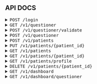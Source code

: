 ## API DOCS 

<details>
  <summary><kbd>POST /login</kbd></summary>
    > Login feature
    <br>

-  <kbd>Request Body</kbd>
    ```json
    {
    "email": "jhondoe@email.com",
    "password": "supersecret"
    }
    ```
-  <kbd>Response Body</kbd>
    ```json
    {
    "data": {
        "token": "eyJhbGciOiJIUzI1NiIsInR5cCI6IkpXVCJ9.eyJhdXRob3JpemVkIjp0cnVlLCJleHAiOjE2OTU3NTg2MDMsInJvbGUiOiJhZG1pbiIsInVzZXJJZCI6MX0.kzaY2AeYNcT0969dwmPFjEogRY2XLaKN4wDxETOKIJ4"
    },
    "messages": [
        "[success] login"
    ],
    "meta": {
        "code": "200-002-OK",
        "status": "success"
    }
    }   
    ```
</details>
<!-- ==== End Of Section -->

<details>
  <summary><kbd>GET /v1/questioner</kbd></summary>
    > Get all question

-  <kbd>Response Body</kbd>
    ```json
    {
    "data": [
        {
            "id": 1,
            "type": "text",
            "question": "Silakan memberi masukkan dan saran. (Bila tidak ada harap isi dg \"-\".)",
            "description": "",
            "url_video": "",
            "section": "saran",
            "choices": null,
            "goto": 2
        },
        {
            "id": 2,
            "type": "choices",
            "question": "Saya telah mengerti dan memahami maksud dan tujuan pengisian kuesioner ini.\nDengan ini saya sukarela bersedia untuk menjadi responden dalam penelitian ini\ntanpa adanya paksaan atau tekanan dari siapapun.",
            "description": "",
            "url_video": "",
            "section": "konfirmasi",
            "choices": [
                {
                    "id": 1,
                    "question_id": 1,
                    "option": "Setuju",
                    "slugs": "setuju;ya;",
                    "score": 0,
                    "goto": 2
                },
                {
                    "id": 2,
                    "question_id": 1,
                    "option": "Tidak setuju",
                    "slugs": "tidak;",
                    "score": 1,
                    "goto": null
                }
            ],
            "goto": null
        }
    ],
    "messages": [
        "[success] read data"
    ],
    "meta": {
        "code": "200-003-OK",
        "status": "success"
    }
    }   
    ```
</details>
<!-- ==== End Of Section -->

<details>
  <summary><kbd>POST /v1/questioner/validate</kbd></summary>
    > Validate the user that want to answer the question. Everyone is just have 2 attemp for answering, as myself and partner.
    <br>

-  <kbd>Request Body as myself</kbd>
    ```json
    {
    "email": "rudi@mail.com",
    "phone":"08123",
    "as":"mysel"
    }
    ```

-  <kbd>Request Body as partner</kbd>
    ```json
   {
    "email": "rudi.partner@mail.com",
    "phone":"08123",
    "as":"partner",
    "partner_email":"rudi@mail.com"
    }
    ```

-  <kbd>Response Body</kbd>
    ```json
    {
    "data": {
        "code_attempt": "3X1dj9HiksJSxYURr2SxLQhDX5vZuRHIsmuBdBqga1tIecz4Hwc8JKHIcIQ7DgX6uvbexSEU4r9xPVUnOZTe1Q==",
        "count_attempt": 0
    },
    "messages": [
        "[success] test attempt added. Start your test."
    ],
    "meta": {
        "code": "200-003-OK",
        "status": "success"
    }
    }
    ```
</details>
<!-- ==== End Of Section -->

<details>
  <summary><kbd>POST /v1/questioner</kbd></summary>
    > Submit the answer of questions
    <br>

-  <kbd>Request Body</kbd>
    ```json
    {
    "code_attempt":"Sz2A7kbp+SoTOF3WhDDF6ybpKQs+bil0d32QH33Dyd34VXPxcTj4LmvI77XBcBmvgjiWZbtaSUGIUGQ+xeApfg==",
    "answer":[
        {
            "question_id": 1,
            "description": "tidak",
            "score":10
        },
         {
            "question_id": 2,
            "description": "ya",
            "score":1
        }
    ]
    }
    ```
-  <kbd>Response Body</kbd>
    ```json
    {
    "data": null,
    "messages": [
        "[success] add answer"
    ],
    "meta": {
        "code": "200-003-OK",
        "status": "success"
    }
    }   
    ```
</details>
<!-- ==== End Of Section -->

<details>
  <summary><kbd>POST /v1/patients</kbd></summary>
  > Add patient
    <br>

-  <kbd>Request Body only email and phone</kbd>
    ```json
    {
    "email": "adi2@mail.com",
    "phone": "0812341"
    }
    ```

-  <kbd>Request Body send all data patient</kbd>
   > if you want to add partner patient, please add partner_email to your json. or if you want to add patient itself, just remove partner_email
    ```json
    {
    "name": "budi partner",
    "email": "budi2.partner@mail.com",
    "password":"qwerty",
    "nik": "12345671",
    "dob": "2023-01-01",
    "phone": "08123456711",
    "gender": "male",
    "marriage_status":"married",
    "nationality": "indonesia",
    "partner_email":"budi@mail.com"
    }
    ```

-  <kbd>Response Body</kbd>
    ```json
    {
    "data": {
        "id": "d7f77642-a6a0-4283-b99a-73e339a16563",
        "name": "budi partner",
        "email": "budi2a.partner@mail.com",
        "nik": "TOBlsuFa3aBs3UfdM3efdL1eFeUNYN5Ptm1wY9+PvVmw35wG",
        "dob": "2023-01-01",
        "phone": "08123456711",
        "gender": "male",
        "marriage_status": "married",
        "nationality": "indonesia"
    },
    "messages": [
        "[success] add patient"
    ],
    "meta": {
        "code": "200-004-OK",
        "status": "success"
    }
    }   
    ```
</details>
<!-- ==== End Of Section -->

<details>
  <summary><kbd>PUT /v1/patients/{patient_id}</kbd></summary>
  > Edit patient
    <br>

-  <kbd>Parameter</kbd>
    ```
    patient_id
    ```

-  <kbd>Request Body update data patient</kbd>

    ```json
    {
    "name": "budi partner",
    "email": "budi2.partner@mail.com",
    "password":"qwerty",
    "nik": "12345671",
    "dob": "2023-01-01",
    "phone": "08123456711",
    "gender": "male",
    "marriage_status":"married",
    "nationality": "indonesia",
    "partner_email":"budi@mail.com"
    }
    ```

-  <kbd>Response Body</kbd>
    ```json
    {
    "data": {
        "id": "d7f77642-a6a0-4283-b99a-73e339a16563",
        "name": "budi partner",
        "email": "budi2a.partner@mail.com",
        "nik": "TOBlsuFa3aBs3UfdM3efdL1eFeUNYN5Ptm1wY9+PvVmw35wG",
        "dob": "2023-01-01",
        "phone": "08123456711",
        "gender": "male",
        "marriage_status": "married",
        "nationality": "indonesia"
    },
    "messages": [
        "[success] update patient"
    ],
    "meta": {
        "code": "200-004-OK",
        "status": "success"
    }
    }   
    ```
</details>
<!-- ==== End Of Section -->

<details>
  <summary><kbd>GET /v1/patients</kbd></summary>
  > GET all patient
    <br>

-  <kbd>Query params</kbd>
    ```
    - page
    - limit
    - search
    ```

-  <kbd>Response Body</kbd>
    ```json
    {
    "data": [
        {
            "id": "022b7a27-6890-403c-978c-aa33448d78bf",
            "name": "rudi partner 2",
            "email": "rudi.partner@mail.com",
            "phone": "08123",
            "partner_id": "7c0706b3-8cdd-43b2-8262-c542e2cae870",
            "partner": {
                "id": "7c0706b3-8cdd-43b2-8262-c542e2cae870"
            }
        },
        {
            "id": "38e82d68-cceb-4063-8c99-ce4e2676f26d",
            "name": "budi 2",
            "email": "budi@mail.com",
            "nik": "OKdIIuAJgvgRJDGb97E5cA/hPNROZsbpVqz9KcVv/G+EPxUi",
            "dob": "2023-01-01",
            "phone": "0812345671",
            "gender": "male",
            "marriage_status": "married",
            "nationality": "indonesia"
        }
    ],
    "messages": [
        "[success] read data"
    ],
    "meta": {
        "code": "200-004-OK",
        "status": "success"
    }
    }  
    ```
</details>
<!-- ==== End Of Section -->

<details>
  <summary><kbd>GET /v1/patients/{patient_id}</kbd></summary>
  > GET patient by ID
    <br>

-  <kbd>Parameter</kbd>
    ```
    patient_id
    ```

-  <kbd>Response Body</kbd>
    ```json
    {
    "data": {
        "id": "022b7a27-6890-403c-978c-aa33448d78bf",
        "email": "rudi.partner@mail.com",
        "phone": "08123",
        "partner_id": "7c0706b3-8cdd-43b2-8262-c542e2cae870"
    },
    "messages": [
        "[success] read data"
    ],
    "meta": {
        "code": "200-004-OK",
        "status": "success"
    }
    }  
    ```
</details>
<!-- ==== End Of Section -->

<details>
  <summary><kbd>GET /v1/patients/profile</kbd></summary>
  > GET patient profile
    <br>

-  <kbd>Response Body</kbd>
    ```json
    {
    "data": {
        "id": "022b7a27-6890-403c-978c-aa33448d78bf",
        "email": "rudi.partner@mail.com",
        "phone": "08123",
        "partner_id": "7c0706b3-8cdd-43b2-8262-c542e2cae870"
    },
    "messages": [
        "[success] read data"
    ],
    "meta": {
        "code": "200-004-OK",
        "status": "success"
    }
    }  
    ```
</details>
<!-- ==== End Of Section -->

<details>
  <summary><kbd>DELETE /v1/patients/{patient_id}</kbd></summary>
  > DELETE patient by ID
    <br>

-  <kbd>Parameter</kbd>
    ```
    patient_id
    ```

-  <kbd>Response Body</kbd>
    ```json
    {
    "data": null,
    "messages": [
        "[success] delete data"
    ],
    "meta": {
        "code": "200-004-OK",
        "status": "success"
    }
    }
    ```
</details>
<!-- ==== End Of Section -->

<details>
  <summary><kbd>GET /v1/dashboard</kbd></summary>
    > Dashboard feature
    <br>

-  <kbd>Response Body</kbd>
    ```json
   {
    "data": {
        "questioner_all": 7,
        "questioner_need_assess": 6,
        "questioner_this_month": 1
    },
    "messages": [
        "[success] read data"
    ],
    "meta": {
        "code": "200-003-OK",
        "status": "success"
    }
  }      
    ```
</details>
<!-- ==== End Of Section -->

<details>
  <summary><kbd>GET /v1/dashboard/questioner</kbd></summary>
    > Dashboard feature - grafik
    <br>

-  <kbd>Response Body</kbd>
    ```json
   {
    "data": [
        {
            "month": "januari",
            "count": 0
        },
        {
            "month": "februari",
            "count": 0
        },
        {
            "month": "maret",
            "count": 0
        },
        {
            "month": "april",
            "count": 0
        },
        {
            "month": "mei",
            "count": 0
        },
        {
            "month": "juni",
            "count": 0
        },
        {
            "month": "juli",
            "count": 0
        },
        {
            "month": "agustus",
            "count": 0
        },
        {
            "month": "september",
            "count": 0
        },
        {
            "month": "oktober",
            "count": 40
        },
        {
            "month": "november",
            "count": 0
        },
        {
            "month": "desember",
            "count": 0
        }
    ],
    "messages": [
        "[success] read data"
    ],
    "meta": {
        "code": "200-007-OK",
        "status": "success"
    }
    }      
    ```
</details>
<!-- ==== End Of Section -->
